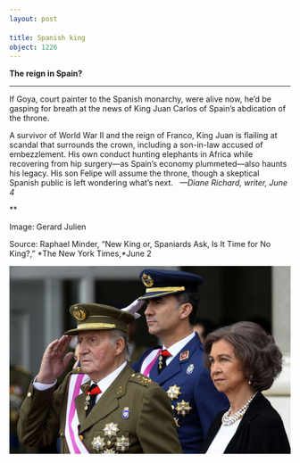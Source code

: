 ```yaml
---
layout: post

title: Spanish king
object: 1226
---
```

**The reign in Spain?**

****

If Goya, court painter to the Spanish monarchy, were alive now, he’d be gasping for breath at the news of King Juan Carlos of Spain’s abdication of the throne.

A survivor of World War II and the reign of Franco, King Juan is flailing at scandal that surrounds the crown, including a son-in-law accused of embezzlement. His own conduct hunting elephants in Africa while recovering from hip surgery—as Spain’s economy plummeted—also haunts his legacy. His son Felipe will assume the throne, though a skeptical Spanish public is left wondering what’s next.   *—Diane Richard, writer, June 4*

**

Image: Gerard Julien

Source: Raphael Minder, “New King or, Spaniards Ask, Is It Time for No King?,” *The New York Times,*June 2

![](../images/14-06-4_52.14_SpanishKingEDIT-1.jpeg)
